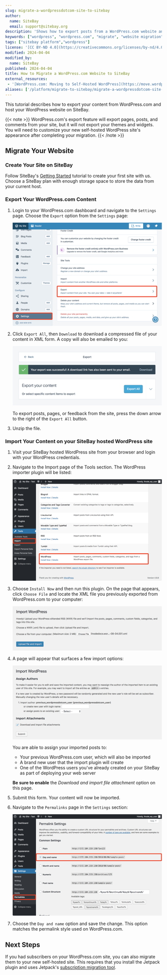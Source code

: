 ```yaml
---
slug: migrate-a-wordpressdotcom-site-to-sitebay
author:
  name: SiteBay
  email: support@sitebay.org
description: 'Shows how to export posts from a WordPress.com website and import them to WordPress on a SiteBay.'
keywords: ["wordpress", "wordpress.com", "migrate", "website migration"]
tags: ["sitebay platform","wordpress"]
license: '[CC BY-ND 4.0](https://creativecommons.org/licenses/by-nd/4.0)'
modified: 2024-04-04
modified_by:
  name: SiteBay
published: 2024-04-04
title: How to Migrate a WordPress.com Website to SiteBay
external_resources:
 - '[WordPress.com: Moving to Self-Hosted WordPress](https://move.wordpress.com/)'
aliases: ['/platform/migrate-to-sitebay/migrate-a-wordpressdotcom-site-to-sitebay/']
---
```


This tutorial describes how to export your content from WordPress.com and host your WordPress website on SiteBay.


{{< note >}}
WordPress.com's export feature will export pages, posts, and comments from your site, but it will not export your themes and widgets. You will need to customize your new self-hosted WordPress site's appearance after completing your migration.
{{< /note >}}

## Migrate Your Website

### Create Your Site on SiteBay

Follow SiteBay's [Getting Started](/support/getting-started/) tutorial to create your first site with us. Choose a SiteBay plan with enough storage space to store the data from your current host.



### Export Your WordPress.com Content

1.  Login to your WordPress.com dashboard and navigate to the `Settings` page. Choose the `Export` option from the `Settings` page:

    ![WordPress.com Settings Page](wordpressdotcom-settings.png "Choose the Export option from the Settings page.")

1.  Click `Export All`, then `Download` to download a compressed file of your content in XML form. A copy will also be emailed to you:

    ![WordPress.com Export Page](wordpressdotcom-export.png "Click Export All to export your content to an XML file.")

    To export posts, pages, or feedback from the site, press the down arrow to the right of the `Export All` button.

1.  Unzip the file.

### Import Your Content on your SiteBay hosted WordPress site

1.  Visit your SiteBay hosted WordPress site from your browser and login with your WordPress credentials.

1.  Navigate to the Import page of the Tools section. The WordPress importer plugin will be listed:

    ![WordPress Tools Page](tools-import-wordpress.png "WordPress Importer plugin.")

1.  Choose `Install Now` and then run this plugin. On the page that appears, click `Choose File` and locate the XML file you previously exported from WordPress.com to your computer:

    ![WordPress Importer Plugin - Page 1](wordpress-importer-plugin-1.png "Import file dialog box.")

1.  A page will appear that surfaces a few import options:

    ![WordPress Importer Plugin - Page 1](wordpress-importer-plugin-2.png "Import file options show author and post options.")

    You are able to assign your imported posts to:

    -   Your previous WordPress.com user, which will also be imported
    -   A brand new user that the import plugin will create
    -   One of the WordPress users you've already created on your SiteBay as part of deploying your web server

    **Be sure to enable** the *Download and import file attachment* option on this page.

1.  Submit this form. Your content will now be imported.

1.  Navigate to the `Permalinks` page in the `Settings` section:

    ![WordPress Permalinks](wordpress-permalinks.png "WordPress permalinks day and name option.")

1.  Choose the `Day and name` option and save the change. This option matches the permalink style used on WordPress.com.


## Next Steps

If you had subscribers on your WordPress.com site, you can also migrate them to your new self-hosted site. This requires that you install the Jetpack plugin and uses Jetpack's [subscription migration tool](https://jetpack.com/support/subscription-migration-tool/).